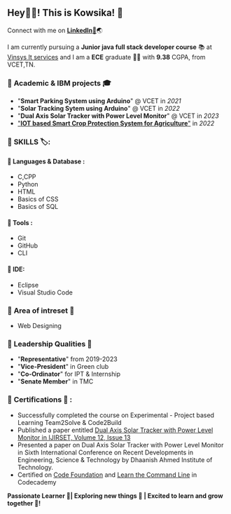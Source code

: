 ## Hey🙋‍♀️! This is Kowsika! 👋

Connect with me on [**LinkedIn:pushpin:**](https://www.linkedin.com/in/kowsika-m-5962a7275/)🌏

I am currently pursuing a **Junior java full stack developer course** :books: at [Vinsys It services](https://www.vinsys.com/) and
I am a **ECE** graduate 👩‍🎓 with **9.38** CGPA, from VCET,TN.

### :link: **Academic & IBM projects** 🎓 
+ "**Smart Parking System using Arduino**" @ VCET in *2021*
+ "**Solar Tracking Sytem using Arduino**" @ VCET in *2022*
+ "**Dual Axis Solar Tracker with Power Level Monitor**" @ VCET in *2023*
+ ["**IOT based Smart Crop Protection System for Agriculture**"](https://github.com/IBM-EPBL/IBM-Project-35368-1660284332) in *2022*
  
### :link: **SKILLS :label::**

#### 📎 **Languages & Database :**
+ C,CPP
+ Python
+ HTML
+ Basics of CSS
+ Basics of SQL

#### 📎 **Tools :**
  + Git
  + GitHub
  + CLI

#### 📎 **IDE:**
  + Eclipse
  + Visual Studio Code

### :link: **Area of intreset :dart:** 
  + Web Designing
     
### :link: **Leadership Qualities** 📍 
+ "**Representative**" from 2019-2023
+ "**Vice-President**" in Green club
+ "**Co-Ordinator**" for IPT & Internship
+ "**Senate Member**" in TMC
 
### :link: **Certifications :medal_sports: :**
+ Successfully completed the course on Experimental - Project based Learning Team2Solve & Code2Build
+ Published a paper entitled [Dual Axis Solar Tracker with Power Level Monitor in IJIRSET, Volume 12, Issue 13](http://www.ijirset.com/upload/2023/icrdet-23/19_Dual.pdf)
+ Presented a paper on Dual Axis Solar Tracker with Power Level Monitor in Sixth International Conference on Recent Developments in Engineering, Science & Technology by Dhaanish Ahmed Institute of Technology.
+ Certified on [Code Foundation](https://www.codecademy.com/profiles/KOWSIKAM/certificates/5b55e668646caa552f8e4d1d) and [Learn the Command Line](https://www.codecademy.com/profiles/KOWSIKAM/certificates/c87ba0541f8be78bc2f4ba1128233f6f) in Codecademy 



**Passionate Learner :footprints:| Exploring new things :thought_balloon: | Excited to learn and grow together :seedling:!**
    
